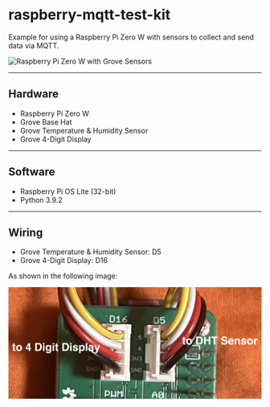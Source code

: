 # raspberry-mqtt-test-kit
Example for using a Raspberry Pi Zero W with sensors to collect and send data via MQTT.

![Raspberry Pi Zero W with Grove Sensors](img/Example.png)

---

## Hardware
* Raspberry Pi Zero W
* Grove Base Hat
* Grove Temperature & Humidity Sensor
* Grove 4-Digit Display

---

## Software
* Raspberry Pi OS Lite (32-bit)
* Python 3.9.2

---

## Wiring
* Grove Temperature & Humidity Sensor: D5
* Grove 4-Digit Display: D16

As shown in the following image:

![Wiring Example](img/Wiring.png)